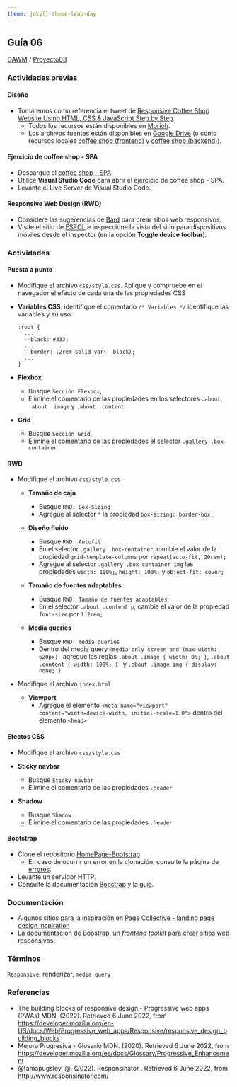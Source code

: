 ```yaml
---
theme: jekyll-theme-leap-day
---
```


## Guía 06

[DAWM](/DAWM/) / [Proyecto03](/DAWM/proyectos/2023/proyecto03)

### Actividades previas

#### Diseño

* Tomaremos como referencia el tweet de [Responsive Coffee Shop Website Using HTML, CSS & JavaScript Step by Step](https://twitter.com/html5css3_dv/status/1653790577736163332).
	* Todos los recursos están disponibles en [Morioh](https://morioh.com/p/9adc575f5540?f=5c21fb01c16e2556b555ab32).
	* Los archivos fuentes están disponibles en [Google Drive](https://drive.google.com/drive/folders/1Soldgrkfgo6eSX7FnNRGQud1ytIQF5Dc) (o como recursos locales [coffee shop (frontend)](recursos/coffeeshop(frontend).zip) y [coffee shop (backend)](recursos/coffeeshop(backend).zip)).

#### Ejercicio de coffee shop - SPA

* Descargue el [coffee shop - SPA](ejercicios/coffeeshop-SPA.zip).
* Utilice **Visual Studio Code** para abrir el ejercicio de coffee shop - SPA.
* Levante el Live Server de Visual Studio Code.

#### Responsive Web Design (RWD)

* Considere las sugerencias de [Bard](bard/guia06-bard01.pdf) para crear sitios web responsivos.
* Visite el sitio de [ESPOL](http://www.espol.edu.ec/) e inspeccione la vista del sitio para dispositivos móviles desde el inspector (en la opción **Toggle device toolbar**).


### Actividades

#### Puesta a punto

* Modifique el archivo `css/style.css`. Aplique y compruebe en el navegador el efecto de cada una de las propiedades CSS
* **Variables CSS**: identifique el comentario `/* Variables */` identifique las variables y su uso.
  
  ```
  :root {
    ...
    --black: #333;
    ...
    --border: .2rem solid var(--black);
    ...
  }
  ```
* **Flexbox** 
	* Busque `Sección Flexbox`, 
	* Elimine el comentario de las propiedades en los selectores `.about`, `.about .image` y `.about .content`.

* **Grid**
	* Busque `Sección Grid`, 
	* Elimine el comentario de las propiedades el selector `.gallery .box-container`

#### RWD

* Modifique el archivo `css/style.css`

	* **Tamaño de caja**
		* Busque `RWD: Box-Sizing` 
		* Agregue al selector `*` la propiedad `box-sizing: border-box;`

	* **Diseño fluído**
		* Busque `RWD: Autofit`
		* En el selector `.gallery .box-container`, cambie el valor de la propiedad `grid-template-columns` por `repeat(auto-fit, 20rem);`
		* Agregue al selector `.gallery .box-container img` las propiedades `width: 100%;`, `height: 100%;` y `object-fit: cover;`

	* **Tamaño de fuentes adaptables**
		* Busque `RWD: Tamaño de fuentes adaptables`
		* En el selector `.about .content p`, cambie el valor de la propiedad `font-size` por `1.2rem;`

	* **Media queries**
		* Busque `RWD: media queries`
		* Dentro del media query `@media only screen and (max-width: 620px) ` agregue las reglas `.about .image { width: 0%; }`, `.about .content { width: 100%; } ` y `.about .image img { display: none; }`


* Modifique el archivo `index.html`
  
	* **Viewport**
		* Agregue el elemento `<meta name="viewport" content="width=device-width, initial-scale=1.0">` dentro del elemento `<head>`

#### Efectos CSS

* Modifique el archivo `css/style.css`
* **Sticky navbar**
	* Busque `Sticky navbar`
	* Elimine el comentario de las propiedades `.header` 

* **Shadow**
	* Busque `Shadow`
	* Elimine el comentario de las propiedades `.header` 

#### Bootstrap

* Clone el repositorio [HomePage-Bootstrap](https://github.com/iGioRojas/HomePage-Bootstrap).
	* En caso de ocurrir un error en la clonación, consulte la página de [errores](/DAWM/paginas/errores).
* Levante un servidor HTTP.
* Consulte la documentación [Boostrap](https://getbootstrap.com/) y la [guía](recursos/bootstrap.pdf).

### Documentación

* Algunos sitios para la inspiración en [Page Collective - landing page design inspiration](https://pagecollective.com/)
* La documentación de [Boostrap](https://getbootstrap.com/), un _frontend toolkit_ para crear sitios web responsivos.

### Términos

`Responsive`, renderizar, `media query`

### Referencias

* The building blocks of responsive design - Progressive web apps (PWAs)  MDN. (2022). Retrieved 6 June 2022, from https://developer.mozilla.org/en-US/docs/Web/Progressive_web_apps/Responsive/responsive_design_building_blocks
* Mejora Progresiva - Glosario MDN. (2020). Retrieved 6 June 2022, from https://developer.mozilla.org/es/docs/Glossary/Progressive_Enhancement
* @tamapugsley, @. (2022). Responsinator . Retrieved 6 June 2022, from http://www.responsinator.com/